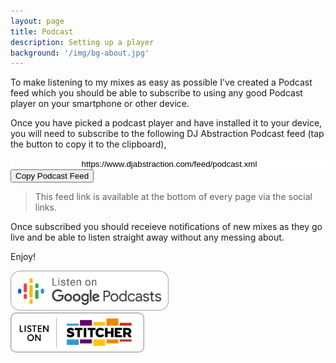 ```yaml
---
layout: page
title: Podcast
description: Setting up a player
background: '/img/bg-about.jpg'
---
```


To make listening to my mixes as easy as possible I've created a Podcast feed which you should be able to subscribe to using any good Podcast player on your smartphone or other device.

Once you have picked a podcast player and have installed it to your device, you will need to subscribe to the following DJ Abstraction Podcast feed (tap the button to copy it to the clipboard),


<div class="container">
	<div class="row">
		<div class="col text-center">
			<input type="text" value="https://www.djabstraction.com/feed/podcast.xml" id="podcastUrl" style="width: 100%;pointer-events: none;border: 0px solid;text-align: center;" />
			<button id="copyButton" onclick="copyPodcastUrlToClipboard()" class="btn btn-secondary">Copy Podcast Feed</button>
		</div>
	</div>
</div>


> This feed link is available at the bottom of every page via the social links.

Once subscribed you should receieve notifications of new mixes as they go live and be able to listen straight away without any messing about.

Enjoy!

<a href="https://podcasts.google.com/feed/aHR0cHM6Ly93d3cuZGphYnN0cmFjdGlvbi5jb20vZmVlZC9wb2RjYXN0LnhtbA"><img src="/img/podcast/googlebadge.png" height="64"></a>		
<a href="https://www.stitcher.com/show/dj-abstractions-warmup-sessions"><img src="/img/podcast/stitcherbadge.png" height="64"></a>		

<script>
function copyPodcastUrlToClipboard() {
  var podcastUrl = document.getElementById("podcastUrl");
  podcastUrl.select();
  podcastUrl.setSelectionRange(0, 99999);
  document.execCommand("copy");
  alert("Copied the text: " + podcastUrl.value);
  podcastUrl.setSelectionRange(0, 0);
  var copyButton = document.getElementById("copyButton");
  copyButton.select();
}
</script>